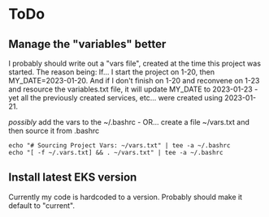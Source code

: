 # ToDo

## Manage the "variables" better
I probably should write out a "vars file", created at the time this project was started.  The reason being:  If... I start the project on 1-20, then MY_DATE=2023-01-20.  And if I don't finish on 1-20 and reconvene on 1-23 and resource the variables.txt file, it will update MY_DATE to 2023-01-23 - yet all the previously created services, etc... were created using 2023-01-21.  

*possibly* add the vars to the ~/.bashrc - OR... create a file ~/vars.txt and then source it from .bashrc  
```
echo "# Sourcing Project Vars: ~/vars.txt" | tee -a ~/.bashrc  
echo "[ -f ~/.vars.txt] && . ~/vars.txt" | tee -a ~/.bashrc  
```

## Install latest EKS version
Currently my code is hardcoded to a version.  Probably should make it default to "current".
